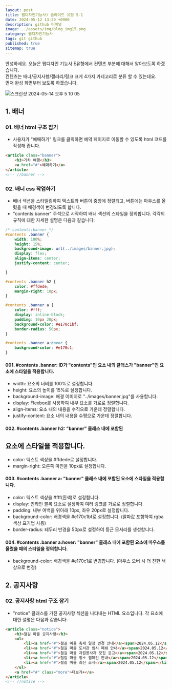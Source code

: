 ```yaml
---
layout: post
title: 웹디자인기능사) 슬라이드 유형 S-1
date: 2024-05-12 13:29 +0900
description: github 터미널
image: ../assets/img/blog_img15.png
category: 웹디자인기능사
tags: git github
published: true
sitemap: true
---
```


안녕하세요. 오늘은 웹디자인 기능사 E유형에서 컨텐츠 부분에 대해서 알아보도록 하겠습니다.    
컨텐츠는 배너/공지사항/갤러리/링크 크게 4가지 카테고리로 분류 할 수 있는데요.    
먼저 완성 화면부터 보도록 하겠습니다.    

![스크린샷 2024-05-14 오후 5 10 05](https://github.com/parksohyunnn/parksohyunnn.github.io/assets/164127801/e0d55e84-c3bb-402a-90df-ce21bc165be7)

## 1. 배너

### 01. 배너 html 구조 잡기

- 사용자가 "예매하기" 링크를 클릭하면 예약 페이지로 이동할 수 있도록 html 코드를 작성해 줍니다.  

````html
<article class="banner">
    <h3>기차 여행</h3>
    <a href="#">예매하기</a>
</article>
<!-- //banner -->
````

### 02. 배너 css 작업하기
- 배너 섹션을 스타일링하여 텍스트와 버튼이 중앙에 정렬되고, 버튼에는 마우스를 올렸을 때 배경색이 변경되도록 합니다.
- "contents:banner" 주석으로 시작하여 배너 섹션의 스타일을 정의합니다. 각각의 규칙에 대한 자세한 설명은 다음과 같습니다:
````css
/* contents:banner */
#contents .banner {
    width: 100%;
    height: 15%;
    background-image: url(../images/banner.jpg);
    display: flex;
    align-items: center;
    justify-content: center;

}

#contents .banner h2 {
    color: #ffdede;
    margin-right: 10px;
}

#contents .banner a {
    color: #fff;
    display: inline-block;
    padding: 10px 20px;
    background-color: #e170c1bf;
    border-radius: 50px;
}

#contents .banner a:hover {
    background-color: #e170c1;
}
````

#### 001. #contents .banner: ID가 "contents"인 요소 내의 클래스가 "banner"인 요소에 스타일을 적용합니다.

- width: 요소의 너비를 100%로 설정합니다.
- height: 요소의 높이를 15%로 설정합니다.
- background-image: 배경 이미지로 "../images/banner.jpg"를 사용합니다.
- display: Flexbox를 사용하여 내부 요소를 가로로 정렬합니다.
- align-items: 요소 내의 내용을 수직으로 가운데 정렬합니다.
- justify-content: 요소 내의 내용을 수평으로 가운데 정렬합니다.

#### 002. #contents .banner h2: "banner" 클래스 내에 포함된 <h2> 요소에 스타일을 적용합니다.

- color: 텍스트 색상을 #ffdede로 설정합니다.
- margin-right: 오른쪽 마진을 10px로 설정합니다.

#### 003. #contents .banner a: "banner" 클래스 내에 포함된 <a> 요소에 스타일을 적용합니다.

- color: 텍스트 색상을 #fff(흰색)로 설정합니다.
- display: 인라인 블록 요소로 설정하여 여러 링크를 가로로 정렬합니다.
- padding: 내부 여백을 위아래 10px, 좌우 20px로 설정합니다.
- background-color: 배경색을 #e170c1bf로 설정합니다. (알파값 포함하여 rgba 색상 표기법 사용)
- border-radius: 테두리 반경을 50px로 설정하여 둥근 모서리를 생성합니다.

#### 004. #contents .banner a:hover: "banner" 클래스 내에 포함된 <a> 요소에 마우스를 올렸을 때의 스타일을 정의합니다.

- background-color: 배경색을 #e170c1로 변경합니다. (마우스 오버 시 더 진한 색상으로 변경)

## 2. 공지사항

### 02. 공지사항 html 구조 잡기
- "notice" 클래스를 가진 공지사항 섹션을 나타내는 HTML 요소입니다. 각 요소에 대한 설명은 다음과 같습니다:
````html
<article class="notice">
    <h3>철길 마을 공지사항</h3>
    <ul>
        <li><a href="#">철길 마을 축제 일정 변경 안내</a><span>2024.05.12</span></li>
        <li><a href="#">철길 마을 도서관 임시 폐쇄 안내</a><span>2024.05.12</span></li>
        <li><a href="#">철길 마을 자원봉사자 모집 공고</a><span>2024.05.12</span></li>
        <li><a href="#">철길 마을 청소 캠페인 안내</a><span>2024.05.12</span></li>
        <li><a href="#">철길 마을 최신 소식</a><span>2024.05.12</span></li>
    </ul>
    <a href="#" class="more">더보기+</a>
</article>
<!-- //notice -->
````


